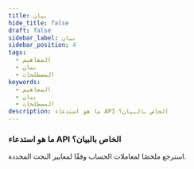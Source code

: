 ```yaml
---
title: بيان
hide_title: false
draft: false
sidebar_label: بيان
sidebar_position: 4
tags:
  - المفاهيم
  - بيان
  - المصطلحات
keywords:
  - المفاهيم
  - بيان
  - المصطلحات
description: ما هو استدعاء API الخاص بالبيان؟
---
```


### ما هو استدعاء API الخاص بالبيان؟

استرجع ملخصًا لمعاملات الحساب وفقًا لمعايير البحث المحددة.
